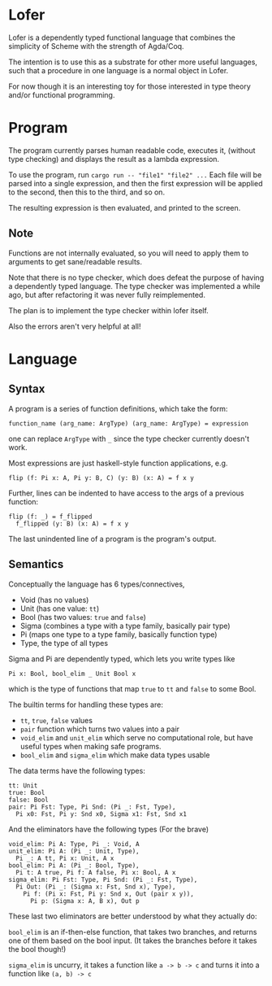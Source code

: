 
Lofer
=====

Lofer is a dependently typed functional language that combines the simplicity
of Scheme with the strength of Agda/Coq.

The intention is to use this as a substrate for other more useful languages,
such that a procedure in one language is a normal object in Lofer.

For now though it is an interesting toy for those interested in type theory
and/or functional programming.

Program
=======

The program currently parses human readable code, executes it,
(without type checking) and displays the result as a lambda expression.

To use the program, run `cargo run -- "file1" "file2" ...`
Each file will be parsed into a single expression, and then the first
expression will be applied to the second, then this to the third, and so on.

The resulting expression is then evaluated, and printed to the screen.

Note
----

Functions are not internally evaluated, so you will need to apply them to
arguments to get sane/readable results.

Note that there is no type checker, which does defeat the purpose of having
a dependently typed language.
The type checker was implemented a while ago, but after refactoring it was
never fully reimplemented.

The plan is to implement the type checker within lofer itself.


Also the errors aren't very helpful at all!


Language
========

Syntax
------

A program is a series of function definitions, which take the form:
```
function_name (arg_name: ArgType) (arg_name: ArgType) = expression
```

one can replace `ArgType` with `_` since the type checker currently doesn't
work.

Most expressions are just haskell-style function applications, e.g.
```
flip (f: Pi x: A, Pi y: B, C) (y: B) (x: A) = f x y
```

Further, lines can be indented to have access to the args of a previous
function:
```
flip (f: _) = f_flipped
  f_flipped (y: B) (x: A) = f x y
```

The last unindented line of a program is the program's output.

Semantics
---------

Conceptually the language has 6 types/connectives,
- Void (has no values)
- Unit (has one value: `tt`)
- Bool (has two values: `true` and `false`)
- Sigma (combines a type with a type family, basically pair type)
- Pi (maps one type to a type family, basically function type)
- Type, the type of all types

Sigma and Pi are dependently typed, which lets you write types like
```
Pi x: Bool, bool_elim _ Unit Bool x
```
which is the type of functions that map `true` to `tt` and `false` to some
Bool.


The builtin terms for handling these types are:
- `tt`, `true`, `false` values
- `pair` function which turns two values into a pair
- `void_elim` and `unit_elim` which serve no computational role, but have
  useful types when making safe programs.
- `bool_elim` and `sigma_elim` which make data types usable

The data terms have the following types:
```
tt: Unit
true: Bool
false: Bool
pair: Pi Fst: Type, Pi Snd: (Pi _: Fst, Type),
  Pi x0: Fst, Pi y: Snd x0, Sigma x1: Fst, Snd x1
```

And the eliminators have the following types (For the brave)
```
void_elim: Pi A: Type, Pi _: Void, A
unit_elim: Pi A: (Pi _: Unit, Type),
  Pi _: A tt, Pi x: Unit, A x
bool_elim: Pi A: (Pi _: Bool, Type),
  Pi t: A true, Pi f: A false, Pi x: Bool, A x
sigma_elim: Pi Fst: Type, Pi Snd: (Pi _: Fst, Type),
  Pi Out: (Pi _: (Sigma x: Fst, Snd x), Type),
    Pi f: (Pi x: Fst, Pi y: Snd x, Out (pair x y)),
      Pi p: (Sigma x: A, B x), Out p
```

These last two eliminators are better understood by what they actually do:

`bool_elim` is an if-then-else function, that takes two branches, and returns
one of them based on the bool input. (It takes the branches before it takes the
bool though!)

`sigma_elim` is uncurry, it takes a function like `a -> b -> c` and turns it
into a function like `(a, b) -> c`


